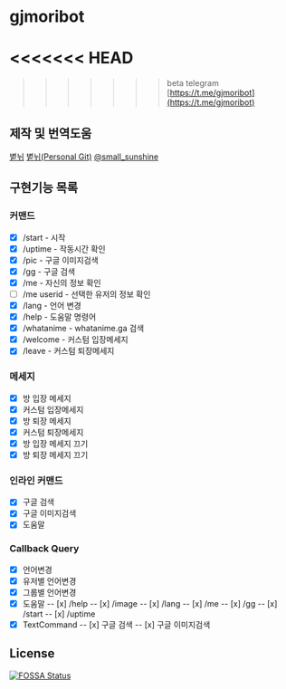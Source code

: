 # gjmoribot
<<<<<<< HEAD
=======
 
>>>>>>> beta
telegram [https://t.me/gjmoribot](https://t.me/gjmoribot)

## 제작 및 번역도움

[볕뉘](https://github.com/small-sunshines) [볕뉘(Personal Git)](https://git.mori.space/small-sunshine) [@small_sunshine](https://t.me/small_sunshine)

## 구현기능 목록

### 커맨드

 - [x] /start - 시작
 - [x] /uptime - 작동시간 확인
 - [x] /pic - 구글 이미지검색
 - [x] /gg - 구글 검색
 - [x] /me - 자신의 정보 확인
 - [ ] /me userid - 선택한 유저의 정보 확인
 - [x] /lang - 언어 변경
 - [x] /help - 도움말 명령어
 - [x] /whatanime - whatanime.ga 검색
 - [x] /welcome - 커스텀 입장메세지
 - [x] /leave - 커스텀 퇴장메세지

### 메세지
 - [x] 방 입장 메세지
 - [x] 커스텀 입장메세지
 - [x] 방 퇴장 메세지
 - [x] 커스텀 퇴장메세지
 - [x] 방 입장 메세지 끄기
 - [x] 방 퇴장 메세지 끄기

### 인라인 커맨드
 - [x] 구글 검색
 - [x] 구글 이미지검색
 - [x] 도움말

### Callback Query
 - [x] 언어변경
 - [x] 유저별 언어변경
 - [x] 그룹별 언어변경
 - [x] 도움말
 -- [x] /help
 -- [x] /image
 -- [x] /lang
 -- [x] /me
 -- [x] /gg
 -- [x] /start
 -- [x] /uptime
 - [x] TextCommand
 -- [x] 구글 검색
 -- [x] 구글 이미지검색

## License
[![FOSSA Status](https://app.fossa.io/api/projects/git%2Bgithub.com%2Fsmall-sunshines%2Fgjmoribot.svg?type=large)](https://app.fossa.io/projects/git%2Bgithub.com%2Fsmall-sunshines%2Fgjmoribot?ref=badge_large)